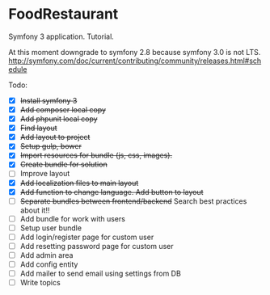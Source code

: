 # FoodRestaurant
Symfony 3 application. Tutorial.

At this moment downgrade to symfony 2.8 because symfony 3.0 is not LTS.
http://symfony.com/doc/current/contributing/community/releases.html#schedule


Todo:

- [X] ~~Install symfony 3~~
- [X] ~~Add composer local copy~~
- [X] ~~Add phpunit local copy~~
- [X] ~~Find layout~~
- [X] ~~Add layout to project~~
- [X] ~~Setup gulp, bower~~
- [X] ~~Import resources for bundle (js, css, images).~~
- [X] ~~Create bundle for solution~~
- [ ] Improve layout
- [X] ~~Add localization files to main layout~~
- [X] ~~Add function to change language. Add button to layout~~
- [ ] ~~Separate bundles between frontend/backend~~ Search best practices about it!!
- [ ] Add bundle for work with users
- [ ] Setup user bundle
- [ ] Add login/register page for custom user
- [ ] Add resetting password page for custom user
- [ ] Add admin area
- [ ] Add config entity
- [ ] Add mailer to send email using settings from DB
- [ ] Write topics
